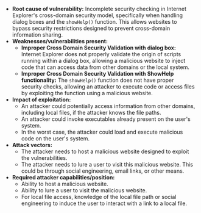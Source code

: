 - **Root cause of vulnerability:** Incomplete security checking in Internet Explorer's cross-domain security model, specifically when handling dialog boxes and the `showHelp()` function. This allows websites to bypass security restrictions designed to prevent cross-domain information sharing.
- **Weaknesses/vulnerabilities present:**
    - **Improper Cross Domain Security Validation with dialog box:** Internet Explorer does not properly validate the origin of scripts running within a dialog box, allowing a malicious website to inject code that can access data from other domains or the local system.
    - **Improper Cross Domain Security Validation with ShowHelp functionality:** The `showHelp()` function does not have proper security checks, allowing an attacker to execute code or access files by exploiting the function using a malicious website.
- **Impact of exploitation:**
    - An attacker could potentially access information from other domains, including local files, if the attacker knows the file paths.
    - An attacker could invoke executables already present on the user's system.
    - In the worst case, the attacker could load and execute malicious code on the user's system.
- **Attack vectors:**
    - The attacker needs to host a malicious website designed to exploit the vulnerabilities.
    - The attacker needs to lure a user to visit this malicious website. This could be through social engineering, email links, or other means.
- **Required attacker capabilities/position:**
    - Ability to host a malicious website.
    - Ability to lure a user to visit the malicious website.
    - For local file access, knowledge of the local file path or social engineering to induce the user to interact with a link to a local file.